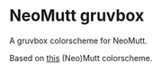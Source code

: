 # NeoMutt gruvbox

A gruvbox colorscheme for NeoMutt.

Based on [this](https://www.sthu.org/code/codesnippets/mutt-gruvbox.html)
(Neo)Mutt colorscheme.
